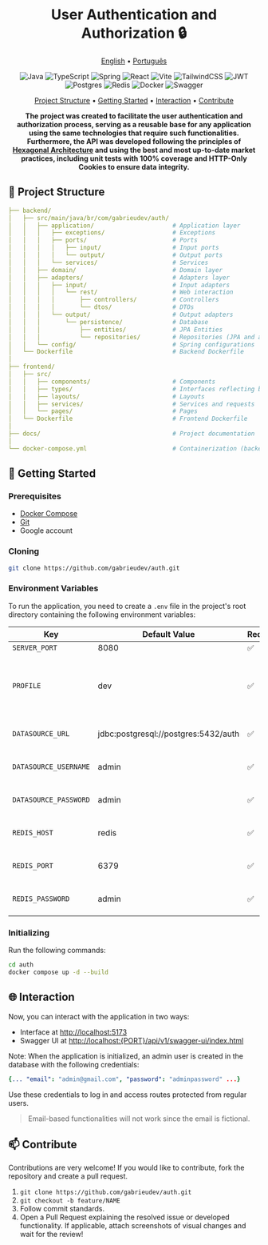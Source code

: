 <h1 align="center" style="font-weight: bold;">User Authentication and Authorization 🔒</h1>

<p align="center">
  <a href="#inicio">English</a> •
  <a href="README.pt-br.md">Português</a>
</p>

<p align="center">
  <img src="https://img.shields.io/badge/java-%23ED8B00.svg?style=for-the-badge&logo=openjdk&logoColor=white" alt="Java">
  <img src="https://img.shields.io/badge/typescript-%23007ACC.svg?style=for-the-badge&logo=typescript&logoColor=white" alt="TypeScript">
  <img src="https://img.shields.io/badge/spring-%236DB33F.svg?style=for-the-badge&logo=spring&logoColor=white" alt="Spring">
  <img src="https://img.shields.io/badge/react-%2320232a.svg?style=for-the-badge&logo=react&logoColor=%2361DAFB" alt="React">
  <img src="https://img.shields.io/badge/vite-%23646CFF.svg?style=for-the-badge&logo=vite&logoColor=white" alt="Vite">
  <img src="https://img.shields.io/badge/tailwindcss-%2338B2AC.svg?style=for-the-badge&logo=tailwind-css&logoColor=white" alt="TailwindCSS">
  <img src="https://img.shields.io/badge/JWT-black?style=for-the-badge&logo=JSON%20web%20tokens" alt="JWT">
  <img src="https://img.shields.io/badge/postgres-%23316192.svg?style=for-the-badge&logo=postgresql&logoColor=white" alt="Postgres">
  <img src="https://img.shields.io/badge/redis-%23DD0031.svg?style=for-the-badge&logo=redis&logoColor=white" alt="Redis">
  <img src="https://img.shields.io/badge/docker-%230db7ed.svg?style=for-the-badge&logo=docker&logoColor=white" alt="Docker">
  <img src="https://img.shields.io/badge/-Swagger-%23Clojure?style=for-the-badge&logo=swagger&logoColor=white" alt="Swagger">
</p>

<p align="center">
 <a href="#structure">Project Structure</a> •
 <a href="#getting-started">Getting Started</a> •
 <a href="#interaction">Interaction</a> •
 <a href="#contribute">Contribute</a>
</p>

<p align="center">
  <b>The project was created to facilitate the user authentication and authorization process, serving as a reusable base for any application using the same technologies that require such functionalities. Furthermore, the API was developed following the principles of <a href=https://medium.com/@marcio.kgr/arquitetura-hexagonal-8958fb3e5507>Hexagonal Architecture</a> and using the best and most up-to-date market practices, including unit tests with 100% coverage and HTTP-Only Cookies to ensure data integrity.</b>
</p>

<h2 id="structure">📂 Project Structure</h2>

```yaml
├── backend/
│   ├── src/main/java/br/com/gabrieudev/auth/
│   │   ├── application/                      # Application layer
│   │   │   ├── exceptions/                   # Exceptions
│   │   │   ├── ports/                        # Ports
│   │   │   │   ├── input/                    # Input ports
│   │   │   │   └── output/                   # Output ports
│   │   │   └── services/                     # Services
│   │   ├── domain/                           # Domain layer
│   │   ├── adapters/                         # Adapters layer
│   │   │   ├── input/                        # Input adapters
│   │   │   │   └── rest/                     # Web interaction
│   │   │   │       ├── controllers/          # Controllers
│   │   │   │       └── dtos/                 # DTOs
│   │   │   └── output/                       # Output adapters
│   │   │       └── persistence/              # Database
│   │   │           ├── entities/             # JPA Entities
│   │   │           └── repositories/         # Repositories (JPA and adapters)
│   │   └── config/                           # Spring configurations
│   └── Dockerfile                            # Backend Dockerfile
│
├── frontend/
│   ├── src/
│   │   ├── components/                       # Components
│   │   ├── types/                            # Interfaces reflecting backend responses
│   │   ├── layouts/                          # Layouts
│   │   ├── services/                         # Services and requests
│   │   └── pages/                            # Pages
│   └── Dockerfile                            # Frontend Dockerfile
│
├── docs/                                     # Project documentation
│
└── docker-compose.yml                        # Containerization (backend, frontend, Postgres, and Redis)
```

<h2 id="getting-started">🚀 Getting Started</h2>

<h3>Prerequisites</h3>

- [Docker Compose](https://docs.docker.com/compose/install/)
- [Git](https://git-scm.com/downloads)
- Google account

<h3>Cloning</h3>

```bash
git clone https://github.com/gabrieudev/auth.git
```

<h3>Environment Variables</h3>

To run the application, you need to create a `.env` file in the project's root directory containing the following environment variables:

| Key                   | Default Value                        | Required | Description                                              |
| --------------------- | ------------------------------------ | -------- | -------------------------------------------------------- |
| `SERVER_PORT`         | 8080                                 | ✅       | Server port.                                             |
| `PROFILE`             | dev                                  | ✅       | Profile in which the application will run (dev or prod). |
| `DATASOURCE_URL`      | jdbc:postgresql://postgres:5432/auth | ✅       | Database connection URL.                                 |
| `DATASOURCE_USERNAME` | admin                                | ✅       | Database connection username.                            |
| `DATASOURCE_PASSWORD` | admin                                | ✅       | Database connection password.                            |
| `REDIS_HOST`          | redis                                | ✅       | Redis connection host.                                   |
| `REDIS_PORT`          | 6379                                 | ✅       | Redis connection port.                                   |
| `REDIS_PASSWORD`      | admin                                | ✅       | Redis connection password.                               |

<h3>Initializing</h3>

Run the following commands:

```bash
cd auth
docker compose up -d --build
```

<h2 id="interaction">🌐 Interaction</h2>

Now, you can interact with the application in two ways:

- Interface at [http://localhost:5173](http://localhost:5173)
- Swagger UI at [http://localhost:{PORT}/api/v1/swagger-ui/index.html](http://localhost:{PORT}/api/v1/swagger-ui/index.html)

Note: When the application is initialized, an admin user is created in the database with the following credentials:

```yaml
{... "email": "admin@gmail.com", "password": "adminpassword" ...}
```

Use these credentials to log in and access routes protected from regular users.

> Email-based functionalities will not work since the email is fictional.

<h2 id="contribute">📫 Contribute</h2>

Contributions are very welcome! If you would like to contribute, fork the repository and create a pull request.

1. `git clone https://github.com/gabrieudev/auth.git`
2. `git checkout -b feature/NAME`
3. Follow commit standards.
4. Open a Pull Request explaining the resolved issue or developed functionality. If applicable, attach screenshots of visual changes and wait for the review!
